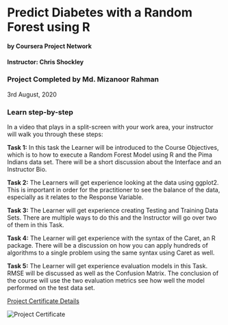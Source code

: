 # Predict Diabetes with a Random Forest using R 
**by Coursera Project Network**
#### Instructor: Chris Shockley
### Project Completed by Md. Mizanoor Rahman 
3rd August, 2020


### Learn step-by-step
In a video that plays in a split-screen with your work area, your instructor will walk you through these steps:

**Task 1:** In this task the Learner will be introduced to the Course Objectives, which is to how to execute a Random Forest Model using R and the Pima Indians data set. There will be a short discussion about the Interface and an Instructor Bio.


**Task 2:** The Learners will get experience looking at the data using ggplot2. This is important in order for the practitioner to see the balance of the data, especially as it relates to the Response Variable.


**Task 3:** The Learner will get experience creating Testing and Training Data Sets. There are multiple ways to do this and the Instructor will go over two of them in this Task.


**Task 4:** The Learner will get experience with the syntax of the Caret, an R package. There will be a discussion on how you can apply hundreds of algorithms to a single problem using the same syntax using Caret as well.


**Task 5:** The Learner will get experience evaluation models in this Task. RMSE will be discussed as well as the Confusion Matrix. The conclusion of the course will use the two evaluation metrics see how well the model performed on the test data set.



[Project Certificate Details ](https://www.coursera.org/account/accomplishments/records/E3BNDTE39J7U)


![Project Certificate](https://1.bp.blogspot.com/-1ynZd32sdCE/XyfrFDSwlkI/AAAAAAAAVSM/MrpwuxXLAAYfSCxlX8d_jAyfz8b8BKXfQCLcBGAsYHQ/s589/Annotation%2B2020-08-03%2B164423.jpg)

